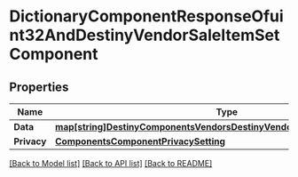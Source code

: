 # DictionaryComponentResponseOfuint32AndDestinyVendorSaleItemSetComponent

## Properties
Name | Type | Description | Notes
------------ | ------------- | ------------- | -------------
**Data** | [**map[string]DestinyComponentsVendorsDestinyVendorSaleItemSetComponent**](Destiny.Components.Vendors.DestinyVendorSaleItemSetComponent.md) |  | [optional] 
**Privacy** | [**ComponentsComponentPrivacySetting**](Components.ComponentPrivacySetting.md) |  | [optional] 

[[Back to Model list]](../README.md#documentation-for-models) [[Back to API list]](../README.md#documentation-for-api-endpoints) [[Back to README]](../README.md)


